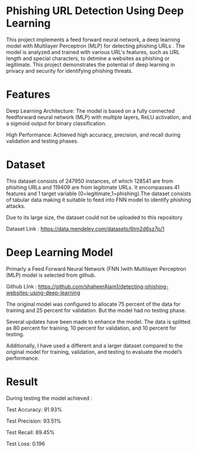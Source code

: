 # Phishing URL Detection Using Deep Learning
This project implements a feed forward neural network, a deep learning model with Multilayer Perceptron (MLP) for detecting  phishing URLs . The model is analyzed and trained with various URL's features, such as URL length and special characters, to detmine a  websites as phishing or legitimate. This project demonstrates the potential of deep learning in privacy and security for identifying phishing threats.
# Features
Deep Learning Architecture: The model is based on a fully connected feedforward neural network (MLP) with multiple layers, ReLU activation, and a sigmoid output for binary classification.

High Performance: Achieved high accuracy, precision, and recall during validation and testing phases.

# Dataset
This dataset consists of 247950 instances, of which 128541 are from phishing URLs and 119409 are from legitimate URLs.   It encompasses 41 features and 1 target variable (0=legitimate,1=phishing).The  dataset consists  of tabular data making it suitable to feed into FNN model  to identify phishing attacks. 

Due to its large size, the dataset could not be uploaded to this repository

Dataset Link : https://data.mendeley.com/datasets/6tm2d6sz7p/1

# Deep Learning Model

 Primarly a Feed Forward Neural Network (FNN )with Multilayer Perceptron (MLP) model is
 selected from github.

 Github LInk : https://github.com/shaheerAlam1/detecting-phishing-websites-using-deep-learning

 The original model was configured to allocate 75 percent
 of the data for training and 25 percent for validation. But the
 model had no testing phase.
 
 Several updates have been made to enhance the model.
 The data is splitted as 80 percent for training, 10 percent for
 validation, and 10 percent for testing.
 
 Additionally, I have used a different and a larger dataset
 compared to the original model for training, validation, and
 testing to evaluate the model’s performance.

 # Result
 
During testing the model achieved :

Test Accuracy: 91.93%

Test Precision: 93.51%

Test Recall: 89.45%

Test Loss: 0.196



